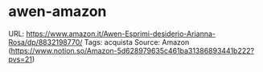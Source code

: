 # awen-amazon

URL: https://www.amazon.it/Awen-Esprimi-desiderio-Arianna-Rosa/dp/8832198770/
Tags: acquista
Source: Amazon (https://www.notion.so/Amazon-5d628979635c461ba31386893441b222?pvs=21)